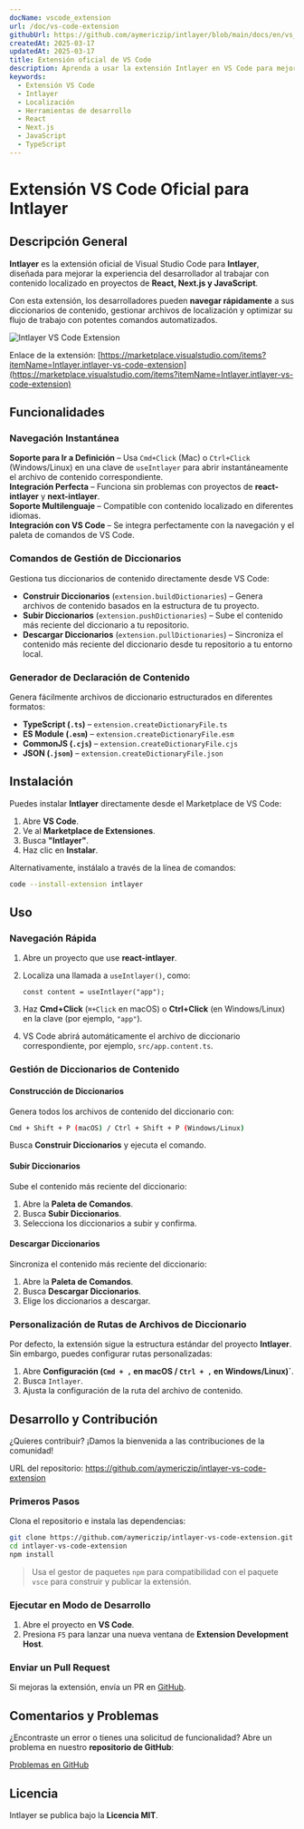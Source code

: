 ```yaml
---
docName: vscode_extension
url: /doc/vs-code-extension
githubUrl: https://github.com/aymericzip/intlayer/blob/main/docs/en/vs_code_extension.md
createdAt: 2025-03-17
updatedAt: 2025-03-17
title: Extensión oficial de VS Code
description: Aprenda a usar la extensión Intlayer en VS Code para mejorar su flujo de trabajo. Navegue rápidamente entre los contenidos localizados y administre sus diccionarios de manera eficiente.
keywords:
  - Extensión VS Code
  - Intlayer
  - Localización
  - Herramientas de desarrollo
  - React
  - Next.js
  - JavaScript
  - TypeScript
---
```


# Extensión VS Code Oficial para Intlayer

## Descripción General

**Intlayer** es la extensión oficial de Visual Studio Code para **Intlayer**, diseñada para mejorar la experiencia del desarrollador al trabajar con contenido localizado en proyectos de **React, Next.js y JavaScript**.

Con esta extensión, los desarrolladores pueden **navegar rápidamente** a sus diccionarios de contenido, gestionar archivos de localización y optimizar su flujo de trabajo con potentes comandos automatizados.

![Intlayer VS Code Extension](https://github.com/aymericzip/intlayer/blob/main/docs/assets/vs_code_extension_demo.gif)

Enlace de la extensión: [https://marketplace.visualstudio.com/items?itemName=Intlayer.intlayer-vs-code-extension](https://marketplace.visualstudio.com/items?itemName=Intlayer.intlayer-vs-code-extension)

## Funcionalidades

### Navegación Instantánea

**Soporte para Ir a Definición** – Usa `Cmd+Click` (Mac) o `Ctrl+Click` (Windows/Linux) en una clave de `useIntlayer` para abrir instantáneamente el archivo de contenido correspondiente.  
**Integración Perfecta** – Funciona sin problemas con proyectos de **react-intlayer** y **next-intlayer**.  
**Soporte Multilenguaje** – Compatible con contenido localizado en diferentes idiomas.  
**Integración con VS Code** – Se integra perfectamente con la navegación y el paleta de comandos de VS Code.

### Comandos de Gestión de Diccionarios

Gestiona tus diccionarios de contenido directamente desde VS Code:

- **Construir Diccionarios** (`extension.buildDictionaries`) – Genera archivos de contenido basados en la estructura de tu proyecto.
- **Subir Diccionarios** (`extension.pushDictionaries`) – Sube el contenido más reciente del diccionario a tu repositorio.
- **Descargar Diccionarios** (`extension.pullDictionaries`) – Sincroniza el contenido más reciente del diccionario desde tu repositorio a tu entorno local.

### Generador de Declaración de Contenido

Genera fácilmente archivos de diccionario estructurados en diferentes formatos:

- **TypeScript (`.ts`)** – `extension.createDictionaryFile.ts`
- **ES Module (`.esm`)** – `extension.createDictionaryFile.esm`
- **CommonJS (`.cjs`)** – `extension.createDictionaryFile.cjs`
- **JSON (`.json`)** – `extension.createDictionaryFile.json`

## Instalación

Puedes instalar **Intlayer** directamente desde el Marketplace de VS Code:

1. Abre **VS Code**.
2. Ve al **Marketplace de Extensiones**.
3. Busca **"Intlayer"**.
4. Haz clic en **Instalar**.

Alternativamente, instálalo a través de la línea de comandos:

```sh
code --install-extension intlayer
```

## Uso

### Navegación Rápida

1. Abre un proyecto que use **react-intlayer**.
2. Localiza una llamada a `useIntlayer()`, como:

   ```tsx
   const content = useIntlayer("app");
   ```

3. Haz **Cmd+Click** (`⌘+Click` en macOS) o **Ctrl+Click** (en Windows/Linux) en la clave (por ejemplo, `"app"`).
4. VS Code abrirá automáticamente el archivo de diccionario correspondiente, por ejemplo, `src/app.content.ts`.

### Gestión de Diccionarios de Contenido

#### Construcción de Diccionarios

Genera todos los archivos de contenido del diccionario con:

```sh
Cmd + Shift + P (macOS) / Ctrl + Shift + P (Windows/Linux)
```

Busca **Construir Diccionarios** y ejecuta el comando.

#### Subir Diccionarios

Sube el contenido más reciente del diccionario:

1. Abre la **Paleta de Comandos**.
2. Busca **Subir Diccionarios**.
3. Selecciona los diccionarios a subir y confirma.

#### Descargar Diccionarios

Sincroniza el contenido más reciente del diccionario:

1. Abre la **Paleta de Comandos**.
2. Busca **Descargar Diccionarios**.
3. Elige los diccionarios a descargar.

### Personalización de Rutas de Archivos de Diccionario

Por defecto, la extensión sigue la estructura estándar del proyecto **Intlayer**. Sin embargo, puedes configurar rutas personalizadas:

1. Abre **Configuración (`Cmd + ,` en macOS / `Ctrl + ,` en Windows/Linux)`**.
2. Busca `Intlayer`.
3. Ajusta la configuración de la ruta del archivo de contenido.

## Desarrollo y Contribución

¿Quieres contribuir? ¡Damos la bienvenida a las contribuciones de la comunidad!

URL del repositorio: https://github.com/aymericzip/intlayer-vs-code-extension

### Primeros Pasos

Clona el repositorio e instala las dependencias:

```sh
git clone https://github.com/aymericzip/intlayer-vs-code-extension.git
cd intlayer-vs-code-extension
npm install
```

> Usa el gestor de paquetes `npm` para compatibilidad con el paquete `vsce` para construir y publicar la extensión.

### Ejecutar en Modo de Desarrollo

1. Abre el proyecto en **VS Code**.
2. Presiona `F5` para lanzar una nueva ventana de **Extension Development Host**.

### Enviar un Pull Request

Si mejoras la extensión, envía un PR en [GitHub](https://github.com/aymericzip/intlayer-vs-code-extension).

## Comentarios y Problemas

¿Encontraste un error o tienes una solicitud de funcionalidad? Abre un problema en nuestro **repositorio de GitHub**:

[Problemas en GitHub](https://github.com/aymericzip/intlayer-vs-code-extension/issues)

## Licencia

Intlayer se publica bajo la **Licencia MIT**.
